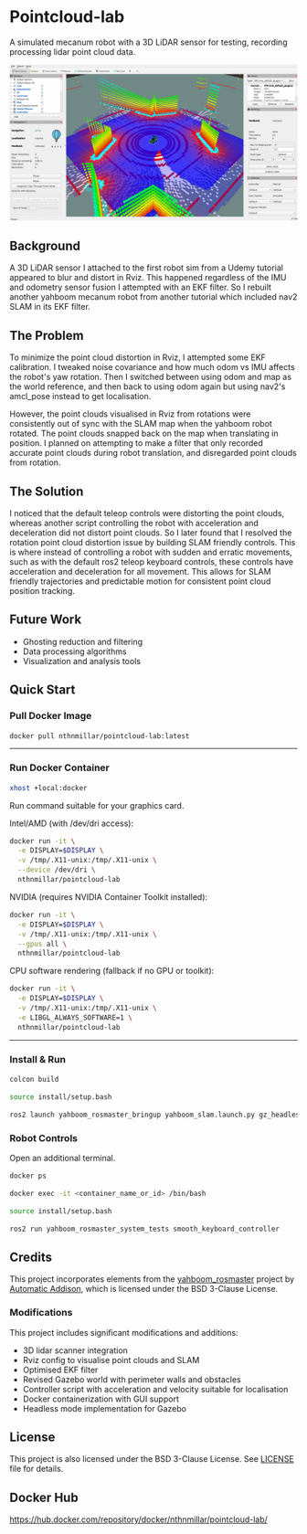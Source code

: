 # Pointcloud-lab

A simulated mecanum robot with a 3D LiDAR sensor for testing, recording processing lidar point cloud data.

![Yahboom Robot Scene](images/rviz/yahboom-scene.png)

## Background

A 3D LiDAR sensor I attached to the first robot sim from a Udemy tutorial appeared to blur and distort in Rviz. This happened regardless of the IMU and odometry sensor fusion I attempted with an EKF filter. So I rebuilt another yahboom mecanum robot from another tutorial which included nav2 SLAM in its EKF filter.

## The Problem

To minimize the point cloud distortion in Rviz, I attempted some EKF calibration. I tweaked noise covariance and how much odom vs IMU affects the robot's yaw rotation. Then I switched between using odom and map as the world reference, and then back to using odom again but using nav2's amcl_pose instead to get localisation.

However, the point clouds visualised in Rviz from rotations were consistently out of sync with the SLAM map when the yahboom robot rotated. The point clouds snapped back on the map when translating in position. I planned on attempting to make a filter that only recorded accurate point clouds during robot translation, and disregarded point clouds from rotation.

## The Solution

I noticed that the default teleop controls were distorting the point clouds, whereas another script controlling the robot with acceleration and deceleration did not distort point clouds. So I later found that I resolved the rotation point cloud distortion issue by building SLAM friendly controls. This is where instead of controlling a robot with sudden and erratic movements, such as with the default ros2 teleop keyboard controls, these controls have acceleration and deceleration for all movement. This allows for SLAM friendly trajectories and predictable motion for consistent point cloud position tracking.

## Future Work
- Ghosting reduction and filtering
- Data processing algorithms
- Visualization and analysis tools

## Quick Start

### Pull Docker Image
```bash
docker pull nthnmillar/pointcloud-lab:latest
```
---
### Run Docker Container
```bash
xhost +local:docker
```
Run command suitable for your graphics card.

Intel/AMD (with /dev/dri access):
```bash
docker run -it \
  -e DISPLAY=$DISPLAY \
  -v /tmp/.X11-unix:/tmp/.X11-unix \
  --device /dev/dri \
  nthnmillar/pointcloud-lab
```
NVIDIA (requires NVIDIA Container Toolkit installed):
```bash
docker run -it \
  -e DISPLAY=$DISPLAY \
  -v /tmp/.X11-unix:/tmp/.X11-unix \
  --gpus all \
  nthnmillar/pointcloud-lab
```
CPU software rendering (fallback if no GPU or toolkit):
```bash
docker run -it \
  -e DISPLAY=$DISPLAY \
  -v /tmp/.X11-unix:/tmp/.X11-unix \
  -e LIBGL_ALWAYS_SOFTWARE=1 \
  nthnmillar/pointcloud-lab
```

---
### Install & Run
```bash
colcon build
```
```bash
source install/setup.bash
```
```bash
ros2 launch yahboom_rosmaster_bringup yahboom_slam.launch.py gz_headless:=true
```
### Robot Controls

Open an additional terminal.

```bash
docker ps
```
```bash
docker exec -it <container_name_or_id> /bin/bash
```
```bash
source install/setup.bash
```
```bash
ros2 run yahboom_rosmaster_system_tests smooth_keyboard_controller
```

## Credits

This project incorporates elements from the [yahboom_rosmaster](https://github.com/automaticaddison/yahboom_rosmaster) project by [Automatic Addison](https://automaticaddison.com/), which is licensed under the BSD 3-Clause License. 

### Modifications
This project includes significant modifications and additions:
- 3D lidar scanner integration
- Rviz config to visualise point clouds and SLAM
- Optimised EKF filter
- Revised Gazebo world with perimeter walls and obstacles
- Controller script with acceleration and velocity suitable for localisation
- Docker containerization with GUI support
- Headless mode implementation for Gazebo

## License
This project is also licensed under the BSD 3-Clause License. See [LICENSE](LICENSE) file for details.

## Docker Hub

https://hub.docker.com/repository/docker/nthnmillar/pointcloud-lab/
